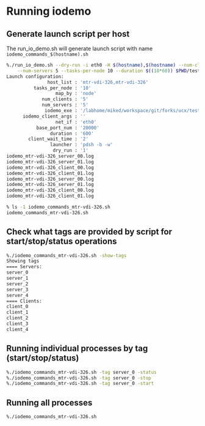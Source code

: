 
# Running iodemo


## Generate launch script per host

The run_io_demo.sh will generate launch script with name ```iodemo_commands_$(hostname).sh```

``` bash
%./run_io_demo.sh --dry-run -i eth0 -H $(hostname),$(hostname) --num-clients 5 \
	--num-servers 5 --tasks-per-node 10 --duration $((10*60)) $PWD/tester
Launch configuration:
               host_list : 'mtr-vdi-326,mtr-vdi-326'
          tasks_per_node : '10'
                  map_by : 'node'
             num_clients : '5'
             num_servers : '5'
              iodemo_exe : '/labhome/miked/workspace/git/forks/ucx/test/apps/iodemo/tester'
      iodemo_client_args : ''
                  net_if : 'eth0'
           base_port_num : '20000'
                duration : '600'
        client_wait_time : '2'
                launcher : 'pdsh -b -w'
                 dry_run : '1'
iodemo_mtr-vdi-326_server_00.log
iodemo_mtr-vdi-326_server_01.log
iodemo_mtr-vdi-326_client_00.log
iodemo_mtr-vdi-326_client_01.log
iodemo_mtr-vdi-326_server_00.log
iodemo_mtr-vdi-326_server_01.log
iodemo_mtr-vdi-326_client_00.log
iodemo_mtr-vdi-326_client_01.log

% ls -1 iodemo_commands_mtr-vdi-326.sh
iodemo_commands_mtr-vdi-326.sh

```

## Check what tags are provided by script for start/stop/status operations

``` bash
%./iodemo_commands_mtr-vdi-326.sh -show-tags
Showing tags
==== Servers:
server_0
server_1
server_2
server_3
server_4
==== Clients:
client_0
client_1
client_2
client_3
client_4
```

## Running individual processes by tag (start/stop/status)



``` bash
%./iodemo_commands_mtr-vdi-326.sh -tag server_0 -status
%./iodemo_commands_mtr-vdi-326.sh -tag server_0 -stop
%./iodemo_commands_mtr-vdi-326.sh -tag server_0 -start

```

## Running all processes

``` bash
%./iodemo_commands_mtr-vdi-326.sh
```

